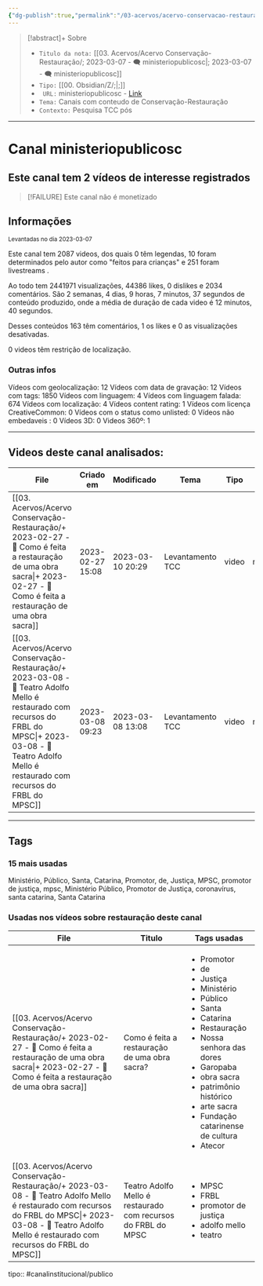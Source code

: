 ```yaml
---
{"dg-publish":true,"permalink":"/03-acervos/acervo-conservacao-restauracao/2023-03-07-ministeriopublicosc/","tags":["🧠️/📥️/🗨️/🟩️"]}
---
```


>[!abstract]+ Sobre
>- `Titulo da nota:`  [[03. Acervos/Acervo Conservação-Restauração/; 2023-03-07 - 🗨️ ministeriopublicosc\|; 2023-03-07 - 🗨️ ministeriopublicosc]]
>- `Tipo:`  [[00. Obsidian/Z/;\|;]]
>- ` URL:`  ministeriopublicosc - [Link](http://www.youtube.com/@ministeriopublicosc)
>- `Tema:`  Canais com conteudo de Conservação-Restauração
>- ` Contexto: ` Pesquisa TCC pós
***

# Canal ministeriopublicosc
## Este canal tem 2 vídeos de interesse registrados
>[!FAILURE] Este canal não é monetizado

## Informações
<small> Levantadas no dia 2023-03-07 </small>


Este canal tem 2087 videos, dos quais 0 têm legendas, 10 foram determinados pelo autor como "feitos para crianças" e 251 foram livestreams .

Ao todo tem 2441971 visualizações, 44386 likes, 0 dislikes e 2034 comentários.
São 2 semanas, 4 dias, 9 horas, 7 minutos, 37 segundos de conteúdo produzido, onde a média de duração de cada video é 12 minutos, 40 segundos.

Desses conteúdos 163 têm comentários, 1 os likes e 0 as visualizações desativadas.

0 videos têm restrição de localização.

### Outras infos

Vídeos com geolocalização: 12
Vídeos com data de gravação: 12
Vídeos com tags: 1850
Vídeos com linguagem: 4
Vídeos com linguagem falada: 674
Vídeos com localização: 4
Vídeos content rating: 1
Vídeos com licença CreativeCommon: 0
Vídeos com o status como unlisted: 0
Vídeos não embedaveis : 0
Vídeos 3D: 0
Videos 360º: 1

***
## Videos deste canal analisados:
| File                                                                                                                                                                                                                       | Criado em        | Modificado       | Tema             | Tipo  | Canal               |
| -------------------------------------------------------------------------------------------------------------------------------------------------------------------------------------------------------------------------- | ---------------- | ---------------- | ---------------- | ----- | ------------------- |
| [[03. Acervos/Acervo Conservação-Restauração/+ 2023-02-27   -  🎥️ Como é feita a restauração de uma obra sacra\|+ 2023-02-27   -  🎥️ Como é feita a restauração de uma obra sacra]]                                   | 2023-02-27 15:08 | 2023-03-10 20:29 | Levantamento TCC | video | ministeriopublicosc |
| [[03. Acervos/Acervo Conservação-Restauração/+ 2023-03-08   -  🎥️ Teatro Adolfo Mello é restaurado com recursos do FRBL do MPSC\|+ 2023-03-08   -  🎥️ Teatro Adolfo Mello é restaurado com recursos do FRBL do MPSC]] | 2023-03-08 09:23 | 2023-03-08 13:08 | Levantamento TCC | video | ministeriopublicosc |

***

## Tags
### 15 mais usadas

Ministério, Público, Santa, Catarina, Promotor, de, Justiça, MPSC, promotor de justiça, mpsc, Ministério Público, Promotor de Justiça, coronavírus, santa catarina, Santa Catarina
### Usadas nos vídeos sobre restauração deste canal
| File                                                                                                                                                                                                                       | Titulo                                                        | Tags usadas                                                                                                                                                                                                                                                                                                            |
| -------------------------------------------------------------------------------------------------------------------------------------------------------------------------------------------------------------------------- | ------------------------------------------------------------- | ---------------------------------------------------------------------------------------------------------------------------------------------------------------------------------------------------------------------------------------------------------------------------------------------------------------------- |
| [[03. Acervos/Acervo Conservação-Restauração/+ 2023-02-27   -  🎥️ Como é feita a restauração de uma obra sacra\|+ 2023-02-27   -  🎥️ Como é feita a restauração de uma obra sacra]]                                   | Como é feita a restauração de uma obra sacra?                 | <ul><li>Promotor</li><li>de</li><li>Justiça</li><li>Ministério</li><li>Público</li><li>Santa</li><li>Catarina</li><li>Restauração</li><li>Nossa senhora das dores</li><li>Garopaba</li><li>obra sacra</li><li>patrimônio histórico</li><li>arte sacra</li><li>Fundação catarinense de cultura</li><li>Atecor</li></ul> |
| [[03. Acervos/Acervo Conservação-Restauração/+ 2023-03-08   -  🎥️ Teatro Adolfo Mello é restaurado com recursos do FRBL do MPSC\|+ 2023-03-08   -  🎥️ Teatro Adolfo Mello é restaurado com recursos do FRBL do MPSC]] | Teatro Adolfo Mello é restaurado com recursos do FRBL do MPSC | <ul><li>MPSC</li><li>FRBL</li><li>promotor de justiça</li><li>adolfo mello</li><li>teatro</li></ul>                                                                                                                                                                                                                    |



tipo:: #canalinstitucional/publico